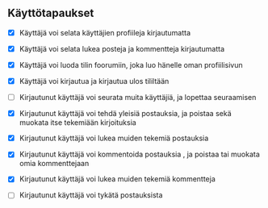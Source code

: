 ## Käyttötapaukset

- [x] Käyttäjä voi selata käyttäjien profiileja kirjautumatta

- [x] Käyttäjä voi selata lukea posteja ja kommentteja kirjautumatta

- [x] Käyttäjä voi luoda tilin foorumiin, joka luo hänelle oman profiilisivun

- [x] Käyttäjä voi kirjautua ja kirjautua ulos tililtään

- [ ] Kirjautunut käyttäjä voi seurata muita käyttäjiä, ja lopettaa seuraamisen

- [x] Kirjautunut käyttäjä voi tehdä yleisiä postauksia, ja poistaa sekä muokata itse tekemiään kirjoituksia

- [x] Kirjautunut käyttäjä voi lukea muiden tekemiä postauksia 

- [x] Kirjautunut käyttäjä voi kommentoida postauksia , ja poistaa tai muokata omia kommenttejaan

- [x] Kirjautunut käyttäjä voi lukea muiden tekemiä kommentteja

- [ ] Kirjautunut käyttäjä voi tykätä postauksista
